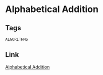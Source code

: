 # Alphabetical Addition

## Tags

`ALGORITHMS`

## Link

[Alphabetical Addition](https://www.codewars.com/kata/5d50e3914861a500121e1958)